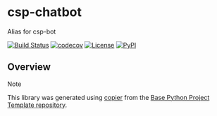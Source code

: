 # csp-chatbot

Alias for csp-bot

[![Build Status](https://github.com/timkpaine/csp-chatbot/actions/workflows/build.yaml/badge.svg?branch=main&event=push)](https://github.com/timkpaine/csp-chatbot/actions/workflows/build.yaml)
[![codecov](https://codecov.io/gh/timkpaine/csp-chatbot/branch/main/graph/badge.svg)](https://codecov.io/gh/timkpaine/csp-chatbot)
[![License](https://img.shields.io/github/license/timkpaine/csp-chatbot)](https://github.com/timkpaine/csp-chatbot)
[![PyPI](https://img.shields.io/pypi/v/csp-chatbot.svg)](https://pypi.python.org/pypi/csp-chatbot)

## Overview


> [!NOTE]
> This library was generated using [copier](https://copier.readthedocs.io/en/stable/) from the [Base Python Project Template repository](https://github.com/python-project-templates/base).
